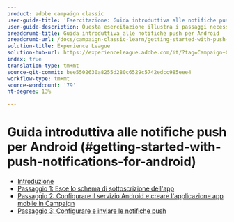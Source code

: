 ```yaml
---
product: adobe campaign classic
user-guide-title: 'Esercitazione: Guida introduttiva alle notifiche push per Android'
user-guide-description: Questa esercitazione illustra i passaggi necessari per inviare notifiche push da  Adobe Campaign a un'app Android.
breadcrumb-title: Guida introduttiva alle notifiche push per Android
breadcrumb-url: /docs/campaign-classic-learn/getting-started-with-push-notifications-for-android/introduction.html
solution-title: Experience League
solution-hub-url: https://experienceleague.adobe.com/it/?tag=Campaign+Classic#recommended/solutions/campaign
index: true
translation-type: tm+mt
source-git-commit: bee5502630a8255d280c6529c5742edcc985eee4
workflow-type: tm+mt
source-wordcount: '79'
ht-degree: 13%

---
```



# Guida introduttiva alle notifiche push per Android (#getting-started-with-push-notifications-for-android)

+ [Introduzione](/help/tutorial-getting-started-with-push-notifications-for-android/introduction.md)
+ [Passaggio 1: Esce lo schema di sottoscrizione dell&#39;app](/help/tutorial-getting-started-with-push-notifications-for-android/extending-the-app-subscription-schema.md)
+ [Passaggio 2: Configurare il servizio Android e creare l&#39;applicazione app mobile in Campaign](/help/tutorial-getting-started-with-push-notifications-for-android/configuring-an-android-service-in-campaign.md)
+ [Passaggio 3: Configurare e inviare le notifiche push](/help/tutorial-getting-started-with-push-notifications-for-android/configuring-and-sending-push-notifications.md)

